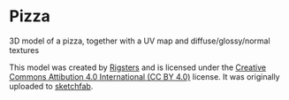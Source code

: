 # Pizza

3D model of a pizza, together with a UV map and diffuse/glossy/normal textures

This model was created by [Rigsters](https://sketchfab.com/rigsters) and is
licensed under the [Creative Commons Attibution 4.0 International (CC BY 4.0)](https://creativecommons.org/licenses/by/4.0/) license.
It was originally uploaded to [sketchfab](https://sketchfab.com/3d-models/pizza-40d50989fec1460f8838b608d999ccd0).

